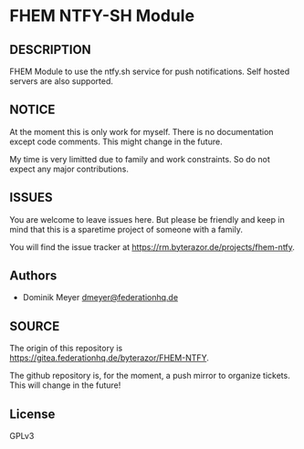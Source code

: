 # FHEM NTFY-SH Module

## DESCRIPTION

FHEM Module to use the ntfy.sh service for push notifications. 
Self hosted servers are also supported.

## NOTICE 

At the moment this is only work for myself. There is no documentation except
code comments. This might change in the future.

My time is very limitted due to family and work constraints. So do not expect 
any major contributions.

## ISSUES

You are welcome to leave issues here. But please be friendly and keep in mind
that this is a sparetime project of someone with a family.

You will find the issue tracker at https://rm.byterazor.de/projects/fhem-ntfy.

## Authors

- Dominik Meyer <dmeyer@federationhq.de>

## SOURCE

The origin of this repository is https://gitea.federationhq.de/byterazor/FHEM-NTFY.

The github repository is, for the moment, a push mirror to organize tickets. 
This will change in the future!

## License

GPLv3

